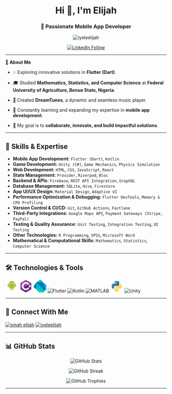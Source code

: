 <h1 align="center">Hi 👋, I'm Elijah</h1>
<h3 align="center">🚀 Passionate Mobile App Developer</h3>

<p align="center">
  <img src="https://komarev.com/ghpvc/?username=iyeleelijah&label=Profile%20views&color=0e75b6&style=flat" alt="iyeleelijah" />
</p>

<p align="center">
  <a href="https://linkedin.com/in/smah-elijah" target="_blank">
    <img src="https://img.shields.io/badge/LinkedIn-Follow-blue?style=for-the-badge&logo=linkedin" alt="LinkedIn Follow" />
  </a>
</p>

---

🌟 **About Me**

- 💡 Exploring innovative solutions in **Flutter (Dart)**.
- 🎓 Studied **Mathematics, Statistics, and Computer Science** at **Federal University of Agriculture, Benue State, Nigeria**.
- 🎵 Created **DreamTunes**, a dynamic and seamless music player.

- 🚀 Constantly learning and expanding my expertise in **mobile app development**.
- 🎯 My goal is to **collaborate, innovate, and build impactful solutions**.

---

## 🔧 Skills & Expertise
- **Mobile App Development:** `Flutter (Dart)`, `Kotlin`
- **Game Development:** `Unity (C#)`, `Game Mechanics`, `Physics Simulation`
- **Web Development:** `HTML`, `CSS`, `JavaScript`, `React`
- **State Management:** `Provider`, `Riverpod`, `Bloc`
- **Backend & APIs:** `Firebase`, `REST API Integration`, `GraphQL`
- **Database Management:** `SQLite`, `Hive`, `Firestore`
- **App UI/UX Design:** `Material Design`, `Adaptive UI`
- **Performance Optimization & Debugging:** `Flutter DevTools`, `Memory & CPU Profiling`
- **Version Control & CI/CD:** `Git`, `GitHub Actions`, `Fastlane`
- **Third-Party Integrations:** `Google Maps API`, `Payment Gateways (Stripe, PayPal)`
- **Testing & Quality Assurance:** `Unit Testing`, `Integration Testing`, `UI Testing`
- **Other Technologies:** `R Programming`, `SPSS`, `Microsoft Word`
- **Mathematical & Computational Skills:** `Mathematics`, `Statistics`, `Computer Science`

---

## 🛠️ Technologies & Tools
<p align="left">
  <img src="https://raw.githubusercontent.com/devicons/devicon/master/icons/android/android-original-wordmark.svg" alt="Android" width="40" height="40"/>
  <img src="https://raw.githubusercontent.com/devicons/devicon/master/icons/csharp/csharp-original.svg" alt="C#" width="40" height="40"/>
  <img src="https://raw.githubusercontent.com/devicons/devicon/master/icons/dart/dart-original.svg" alt="Dart" width="40" height="40"/>
  <img src="https://www.vectorlogo.zone/logos/flutterio/flutterio-icon.svg" alt="Flutter" width="40" height="40"/>
  
  <img src="https://www.vectorlogo.zone/logos/kotlinlang/kotlinlang-icon.svg" alt="Kotlin" width="40" height="40"/>
  <img src="https://upload.wikimedia.org/wikipedia/commons/2/21/Matlab_Logo.png" alt="MATLAB" width="40" height="40"/>
  <img src="https://raw.githubusercontent.com/devicons/devicon/master/icons/python/python-original.svg" alt="Python" width="40" height="40"/>
  <img src="https://www.vectorlogo.zone/logos/unity3d/unity3d-icon.svg" alt="Unity" width="40" height="40"/>
</p>

---

## 🔗 Connect With Me
<p align="left">
  <a href="https://linkedin.com/in/smah-elijah" target="blank"><img align="center" src="https://raw.githubusercontent.com/rahuldkjain/github-profile-readme-generator/master/src/images/icons/Social/linked-in-alt.svg" alt="smah elijah" height="30" width="40" /></a>
  <a href="https://instagram.com/iyeleelijah" target="blank"><img align="center" src="https://raw.githubusercontent.com/rahuldkjain/github-profile-readme-generator/master/src/images/icons/Social/instagram.svg" alt="iyeleelijah" height="30" width="40" /></a>
</p>

---

## 📊 GitHub Stats
<p align="center">
  <img src="https://github-readme-stats.vercel.app/api?username=iyeleelijah&show_icons=true&theme=tokyonight" alt="GitHub Stats" />
</p>
<p align="center">
  <img src="https://github-readme-streak-stats.herokuapp.com/?user=iyeleelijah&theme=tokyonight" alt="GitHub Streak" />
</p>
<p align="center">
  <img src="https://github-profile-trophy.vercel.app/?username=iyeleelijah&theme=gruvbox" alt="GitHub Trophies" />
</p>

---
